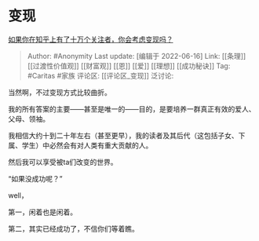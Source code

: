 # 变现
[如果你在知乎上有了十万个关注者，你会考虑变现吗？](https://www.zhihu.com/question/41108386/answer/2531855553)

> Author: #Anonymity
> Last update: [编辑于 2022-06-16]
> Link: [[条理]] [[过渡性价值观]] [[财富观]] [[恩]] [[爱]] [[理想]] [[成功秘诀]]
> Tag: #Caritas #家族
> 评论区: [[评论区_变现]]
> 泛讨论:

当然啊，不过变现方式比较曲折。

我的所有答案的主要——甚至是唯一的——目的，是要培养一群真正有效的爱人、父母、领袖。

我相信大约十到二十年左右（甚至更早），我的读者及其后代（这包括子女、下属、学生）中必然会有对人类有重大贡献的人。

然后我可以享受被ta们改变的世界。

“如果没成功呢？”

well，

第一，闲着也是闲着。

第二，其实已经成功了，不信你们等着瞧。

